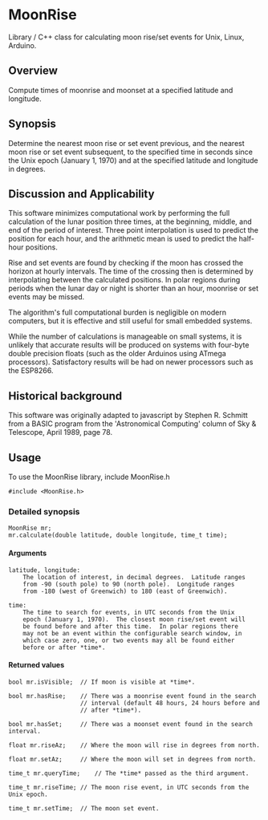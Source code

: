 # MoonRise
Library / C++ class for calculating moon rise/set events for Unix, Linux, Arduino.

## Overview
Compute times of moonrise and moonset at a specified latitude and longitude.

## Synopsis
Determine the nearest moon rise or set event previous, and the nearest
moon rise or set event subsequent, to the specified time in seconds since the
Unix epoch (January 1, 1970) and at the specified latitude and longitude in
degrees.

## Discussion and Applicability
This software minimizes computational work by performing the full calculation
of the lunar position three times, at the beginning, middle, and end of the
period of interest.  Three point interpolation is used to predict the position
for each hour, and the arithmetic mean is used to predict the half-hour positions.

Rise and set events are found by checking if the moon has crossed the horizon
at hourly intervals.  The time of the crossing then is determined by
interpolating between the calculated positions.  In polar regions during
periods when the lunar day or night is shorter than an hour, moonrise or set
events may be missed.

The algorithm's full computational burden is negligible on modern computers,
but it is effective and still useful for small embedded systems.

While the number of calculations is manageable on small systems, it is
unlikely that accurate results will be produced on systems with four-byte
double precision floats (such as the older Arduinos using ATmega processors).
Satisfactory results will be had on newer processors such as the ESP8266.

## Historical background
This software was originally adapted to javascript by Stephen R. Schmitt
from a BASIC program from the 'Astronomical Computing' column of Sky & Telescope,
April 1989, page 78.

## Usage

To use the MoonRise library, include MoonRise.h

	#include <MoonRise.h>

### Detailed synopsis
	MoonRise mr;
	mr.calculate(double latitude, double longitude, time_t time);

#### Arguments
	latitude, longitude:
		The location of interest, in decimal degrees.  Latitude ranges
		from -90 (south pole) to 90 (north pole).  Longitude ranges
		from -180 (west of Greenwich) to 180 (east of Greenwich).

	time:
		The time to search for events, in UTC seconds from the Unix
		epoch (January 1, 1970).  The closest moon rise/set event will
		be found before and after this time.  In polar regions there
		may not be an event within the configurable search window, in
		which case zero, one, or two events may all be found either
		before or after *time*.

#### Returned values
	bool mr.isVisible;	// If moon is visible at *time*.

	bool mr.hasRise;	// There was a moonrise event found in the search
						// interval (default 48 hours, 24 hours before and
						// after *time*).

	bool mr.hasSet;		// There was a moonset event found in the search interval.

	float mr.riseAz;	// Where the moon will rise in degrees from north.

	float mr.setAz;		// Where the moon will set in degrees from north.

	time_t mr.queryTime;	// The *time* passed as the third argument.

	time_t mr.riseTime;	// The moon rise event, in UTC seconds from the Unix epoch.

	time_t mr.setTime;	// The moon set event.
